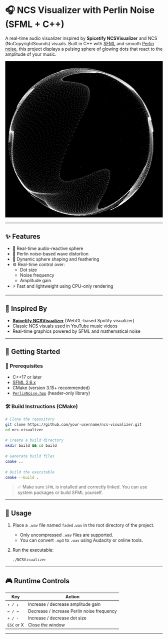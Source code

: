 # 🎧 NCS Visualizer with Perlin Noise (SFML + C++)

A real-time audio visualizer inspired by **Spicetify NCSVisualizer** and NCS (NoCopyrightSounds) visuals. Built in C++ with [SFML](https://www.sfml-dev.org/) and smooth [Perlin noise](https://github.com/Reputeless/PerlinNoise), this project displays a pulsing sphere of glowing dots that react to the amplitude of your music.

<p align="center">
  <img src="NCSVisualizer.png" width="600">
</p>

---

## ✨ Features

- 🎵 Real-time audio-reactive sphere
- 🌊 Perlin noise-based wave distortion
- 🧮 Dynamic sphere shaping and feathering
- ⚙️ Real-time control over:
  - Dot size
  - Noise frequency
  - Amplitude gain
- ⚡ Fast and lightweight using CPU-only rendering

---

## 🧠 Inspired By

- [**Spicetify NCSVisualizer**](https://github.com/khanhas/spicetify-ncs) (WebGL-based Spotify visualizer)
- Classic NCS visuals used in YouTube music videos
- Real-time graphics powered by SFML and mathematical noise

---

## 🚀 Getting Started

### 🔧 Prerequisites

- C++17 or later
- [SFML 2.6.x](https://www.sfml-dev.org/download.php)
- CMake (version 3.15+ recommended)
- [`PerlinNoise.hpp`](https://github.com/Reputeless/PerlinNoise) (header-only library)

### 🛠️ Build Instructions (CMake)

```bash
# Clone the repository
git clone https://github.com/your-username/ncs-visualizer.git
cd ncs-visualizer

# Create a build directory
mkdir build && cd build

# Generate build files
cmake ..

# Build the executable
cmake --build .
```

> ✅ Make sure `SFML` is installed and correctly linked. You can use system packages or build SFML yourself.

---

## 🎵 Usage

1. Place a `.wav` file named `faded.wav` in the root directory of the project.  
   - Only uncompressed `.wav` files are supported.  
   - You can convert `.mp3` to `.wav` using Audacity or online tools.  

2. Run the executable:
   ```bash
   ./NCSVisualizer
   ```

---

## 🎮 Runtime Controls

| Key         | Action                                      |
|-------------|---------------------------------------------|
| `↑ / ↓`     | Increase / decrease amplitude gain          |
| `← / →`     | Decrease / increase Perlin noise frequency  |
| `+ / -`     | Increase / decrease dot size                |
| `ESC` or X  | Close the window                            |

---
